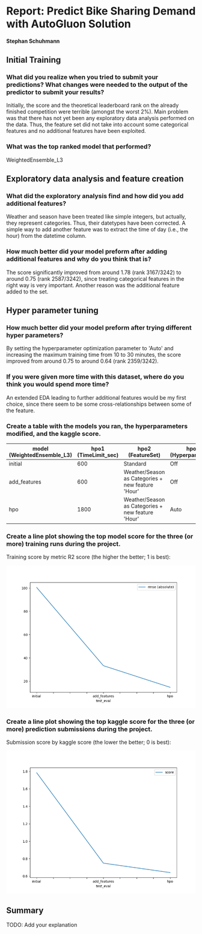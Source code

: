# Report: Predict Bike Sharing Demand with AutoGluon Solution
#### Stephan Schuhmann

## Initial Training
### What did you realize when you tried to submit your predictions? What changes were needed to the output of the predictor to submit your results?
Initially, the score and the theoretical leaderboard rank on the already finished competition were terrible (amongst the worst 2%).
Main problem was that there has not yet been any exploratory data analysis performed on the data. Thus, the feature set did not take into account some categorical features and no additional features have been exploited.

### What was the top ranked model that performed?
WeightedEnsemble_L3

## Exploratory data analysis and feature creation
### What did the exploratory analysis find and how did you add additional features?
Weather and season have been treated like simple integers, but actually, they represent categories. Thus, their datetypes have been corrected.
A simple way to add another feature was to extract the time of day (i.e., the hour) from the datetime column.

### How much better did your model preform after adding additional features and why do you think that is?
The score significantly improved from around 1.78 (rank 3167/3242) to around 0.75 (rank 2587/3242), since treating categorical features in the right way is very important. Another reason was the additional feature added to the set.

## Hyper parameter tuning
### How much better did your model preform after trying different hyper parameters?
By setting the hyperparameter optimization parameter to 'Auto' and increasing the maximum training time from 10 to 30 minutes, the score improved from around 0.75 to around 0.64 (rank 2359/3242).

### If you were given more time with this dataset, where do you think you would spend more time?
An extended EDA leading to further additional features would be my first choice, since there seem to be some cross-relationships between some of the feature.

### Create a table with the models you ran, the hyperparameters modified, and the kaggle score.
|model (WeightedEnsemble_L3)|hpo1 (TimeLimit_sec)|hpo2 (FeatureSet)|hpo3 (HyperparTuning)|score|
|--|--|--|--|--|
|initial|600|Standard|Off|1.78377|
|add_features|600|Weather/Season as Categories + new feature 'Hour'|Off|0.74682|
|hpo|1800|Weather/Season as Categories + new feature 'Hour'|Auto|0.64080|
    
### Create a line plot showing the top model score for the three (or more) training runs during the project.

Training score by metric R2 score (the higher the better; 1 is best):

![model_train_rmse.png](img/model_train_rmse.png)

### Create a line plot showing the top kaggle score for the three (or more) prediction submissions during the project.
Submission score by kaggle score (the lower the better; 0 is best):

![model_submiss_kaggle_score.png](img/model_submiss_kaggle_score.png)

## Summary
TODO: Add your explanation
